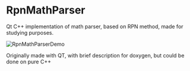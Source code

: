 # RpnMathParser
Qt C++ implementation of math parser, based on RPN method, made for studying purposes.

![RpnMathParserDemo](https://github.com/user-attachments/assets/859280ed-63b3-458c-8a69-5b5576ce45ba)

Originally made with QT, with brief description for doxygen, but could be done on pure C++
